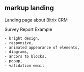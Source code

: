 ## markup landing
Landing page about Bitrix CRM

Survey Report Example

```bash
- bright design,
- responsive, 
- animated appearance of elements, 
- diagrams,
- ancors to blocks,
- popup,
- validation email
```
